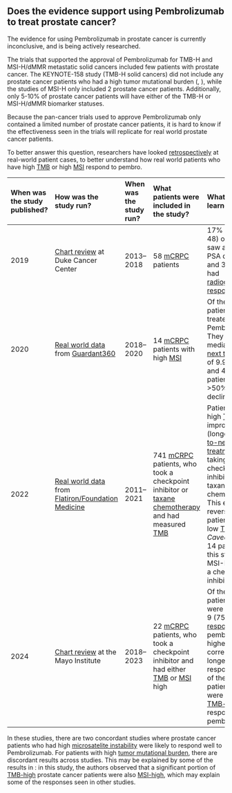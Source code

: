 ## Does the evidence support using Pembrolizumab to treat prostate cancer?

The evidence for using Pembrolizumab in prostate cancer is currently
inconclusive, and is being actively researched.

The trials that supported the approval of Pembrolizumab for TMB-H and MSI-H/dMMR
metastatic solid cancers included few patients with prostate cancer. The KEYNOTE-158
study (TMB-H solid cancers) did not include any prostate cancer patients who had a
high tumor mutational burden ([](#cite:PMC8416776), [](#cite:PMID32771305)), while the studies
of MSI-H only included 2 prostate cancer patients. Additionally, only 5-10%
of prostate cancer patients will have either of the TMB-H or MSI-H/dMMR biomarker
statuses.

Because the pan-cancer trials used to approve Pembrolizumab only contained a limited
number of prostate cancer patients, it is hard to know if the effectiveness seen in the
trials will replicate for real world prostate cancer patients.

To better answer this question, researchers have looked [retrospectively](/evidence/retrospective_study/index.html)
at real-world patient cases, to better understand how real world patients who have
high [TMB](/biomarkers/tmb/index.html) or high [MSI](/biomarkers/msi/index.html) respond to pembro.

| When was the study published? | How was the study run?                                                                                                                                   | When was the study run? | What patients were included in the study?                                                                                                                               | What was learned?                                                                                                                | References           |
|:------------------------------|:---------------------------------------------------------------------------------------------------------------------------------------------------------|:------------------------|:------------------------------------------------------------------------------------------------------------------------------------------------------------------------|:---------------------------------------------------------------------------------------------------------------------------------|:---------------------|
| 2019                          | [Chart review](/evidence/retrospective_study/index.html#chart-review) at Duke Cancer Center                                                              | 2013–2018               | 58 [mCRPC](/conditions/prostate_cancer/index.html#mCRPC) patients                                                                                                       | 17% (8 out of 48) of patients saw a ≥50% PSA decline, and 3 patients had [radiographic response](/evidence/response/index.html) | [](#cite:PMC6712455) |
| 2020 | [Real world data](/evidence/retrospective_study/index.html#real-world-data) from [Guardant360](/vendors/guardant/index.html#360) | 2018–2020 | 14 [mCRPC](/conditions/prostate_cancer/index.html#mCRPC) patients with high [MSI](/biomarkers/msi/index.html) | Of the 14 patients, 9 were treated with Pembrolizumab. They had a median [time to next treatment](/evidence/tte/index.html#ttnt) of 9.9 months, and 4 of 9 patients had >50% [PSA](/biomarkers/psa/index.html) declines. | [](#cite:PMC7422632) |
| 2022                          | [Real world data](/evidence/retrospective_study/index.html#real-world-data) from [Flatiron/Foundation Medicine](/vendors/flatiron-foundation/index.html) | 2011–2021               | 741 [mCRPC](/conditions/prostate_cancer/index.html#mCRPC) patients, who took a checkpoint inhibitor or [taxane chemotherapy](/therapies/chemotherapy/index.html#taxanes) and had measured [TMB](/biomarkers/tmb/index.html) | Patients with high [TMB](/biomarkers/tmb/index.html) had improved (longer) [time-to-next-treatment](/evidence/tte/index.html#ttnt) when taking checkpoint inhibitors than taxane chemotherapy. This effect was reversed for patients with low [TMB](/biomarkers/tmb/index.html). *Caveat:* Only 14 patients in this study were MSI-H and took a checkpoint inhibitor. | [](#cite:PMC8972027) |
| 2024                          | [Chart review](/evidence/retrospective_study/index.html#chart-review) at the Mayo Institute | 2018–2023               | 22 [mCRPC](/conditions/prostate_cancer/index.html#mCRPC) patients, who took a checkpoint inhibitor and had either [TMB](/biomarkers/tmb/index.html) or [MSI](/biomarkers/msi/index.html) high | Of the 12 patients who were [MSI-high](/biomarkers/msi/index.html), 9 (75%) [responded](/evidence/response/index.html) to pembro, with higher [TMB](/biomarkers/tmb/index.html) correlating with longer response. None of the 6 patients who were only [TMB-high](/biomarkers/tmb/index.html) responded to pembro. | [](#cite:PMID38341460) |

In these studies, there are two concordant studies where prostate cancer patients who had high [microsatelite
instability](/biomarkers/msi/index.html) were likely to respond well to Pembrolizumab. For patients with
high [tumor mutational burden](/biomarkers/msi/index.html), there are discordant results across studies.
This may be explained by some of the results in [](#cite:PMID38341460): in this study, the authors observed
that a significant portion of [TMB-high](/biomarkers/tmb/index.html) prostate cancer patients were also
[MSI-high](/biomarkers/msi/index.html), which may explain some of the responses seen in other studies.

